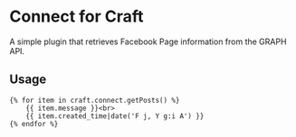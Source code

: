 # Connect for Craft
A simple plugin that retrieves Facebook Page information from the GRAPH API.

## Usage

    {% for item in craft.connect.getPosts() %}
	    {{ item.message }}<br>
	    {{ item.created_time|date('F j, Y g:i A') }}
    {% endfor %}